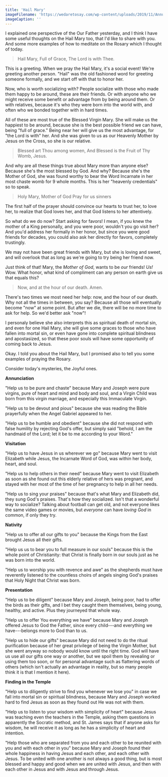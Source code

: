 ```yaml
---
title: 'Hail Mary'
imageFilename: 'https://wedaretosay.com/wp-content/uploads/2019/11/AnnunciationBlog.jpg'
imageCaption: ''
---
```


I explained one perspective of the Our Father yesterday, and I think I have some useful thoughts on the Hail Mary too, that I'd like to share with you. And some more examples of how to meditate on the Rosary which I thought of today.

> Hail Mary,
> Full of Grace,
> The Lord is with Thee.

This is a greeting. When we pray the Hail Mary, it's a social event! We're greeting another person. "Hail" was the old fashioned word for greeting someone formally, and we start off with that to honor her.

Now, who is worth socializing with? People socialize with those who made them happy to be around, these are their friends. Or with anyone who we might receive some benefit or advantage from by being around them. Or with relatives, because it's who they were born into the world with, and often who we bonded together with in hard times.

All of these are most true of the Blessed Virgin Mary. She will make us the happiest to be around, because she is the best possible friend we can have, being "full of grace." Being near her will give us the most advantage, for "the Lord is with" her. And she was given to us as our Heavenly Mother by Jesus on the Cross, so she is our relative.

> Blessed art Thou among women,
> And Blessed is the Fruit of Thy Womb, Jesus.

And why are all these things true about Mary more than anyone else? Because she's the most blessed by God. And why? Because she's the Mother of God, she was found worthy to bear the Word Incarnate in her most chaste womb for 9 whole months. This is her "heavenly credentials" so to speak.

> Holy Mary, Mother of God
> Pray for us sinners

The first half of the prayer should convince our hearts to trust her, to love her, to realize that God loves her, and that God listens to her attentively.

So what do we do now? Start asking for favors! I mean, if you knew the mother of a King personally, and you were poor, wouldn't you go visit her? And you'd address her formally in her honor, but since you were good friends for decades, you could also ask her directly for favors, completely trustingly.

We may not have been great friends with Mary, but she is loving and sweet, and will overlook that as long as we're going to try being her friend now.

Just think of that! Mary, the *Mother of God*, wants to be *our* friends! *Us!* Wow. What honor, what kind of compliment can any person on earth give us that equals this?

> Now, and at the hour of our death.
> Amen.

There's two times we most need her help: now, and the hour of our death. Why not all the times in between, you say? Because all those will eventually become "now" at some point. But after we die, there will be no more time to ask for help. So we'd better ask "now"!

I personaly believe she also interprets this as spiritual death of mortal sin, and even for one Hail Mary, she will give some graces to those who have fallen into mortal sin, or even have gone into complete spiritual blindness and apostasized, so that these poor souls will have some opportunity of coming back to Jesus.

Okay. I told you about the Hail Mary, but I promised also to tell you some examples of praying the Rosary.

Consider today's mysteries, the Joyful ones.

**Annunciation**

"Help us to be pure and chaste" because Mary and Joseph were pure virgins, pure of heart and mind and body and soul, and a Virgin Child was born from this virgin marriage, and especially this Immaculate Virgin.

"Help us to be devout and pious" because she was reading the Bible prayerfully when the Angel Gabriel appeared to her.

"Help us to be humble and obedient" because she did not respond with false humility by rejecting God's offer, but simply said "behold, I am the handmaid of the Lord; let it be to me according to your Word."

**Visitation**

"Help us to have Jesus in us wherever we go" because Mary went to visit Elizabeth while Jesus, the Incarnate Word of God, was within her body, heart, and soul.

"Help us to help others in their need" because Mary went to visit Elizabeth as soon as she found out this elderly relative of hers was pregnant, and stayed with her most of the time of her pregnancy to help in all her needs.

"Help us to sing your praises" because that's what Mary and Elizabeth did, they sung God's praises. That's how they socialized. Isn't that a wonderful way to socialize? Talking about football can get old, and not everyone likes the same video games or movies, but *everyone* can have *loving God* in common, if only they try.

**Nativity**

"Help us to offer all our gifts to you" because the Kings from the East brought Jesus all their gifts.

"Help us us to bear you to full measure in our souls" because this is the whole point of Christianity: that Christ is finally born in our souls just as he was born into the world.

"Help us to worship you with revence and awe" as the shepherds must have reverently listened to the countless choirs of angels singing God's praises that Holy Night that Christ was born.

**Presentation**

"Help us to be diligent" because Mary and Joseph, being poor, had to offer the birds as their gifts, and I bet they caught them themselves, being young, healthy, and active. Plus they journeyed that whole way.

"Help us to offer You everything we have" because Mary and Joseph offered Jesus to God the Father, since every child---and everything we have---belongs more to God than to us.

"Help us to hide our gifts" because Mary did not need to do the ritual purification because of her great privilege of being the Virgin Mother, but she went anyway so nobody would know until the right time. God will have us use all our gifts one way or another, but we spoil them by revealing or using them too soon, or for personal advantage such as flattering words of others (which isn't actually an advantage in reality, but so many people think it is that I mention it here).

**Finding in the Temple**

"Help us to diligently strive to find you whenever we lose you" in case we fall into mortal sin or spiritual blindness, because Mary and Joseph worked hard to find Jesus as soon as they found out He was not with them.

"Help us to listen to your wisdom with simplicity of heart" because Jesus was teaching even the teachers in the Temple, asking them questions in apparently the Socratic method, and St. James says that if anyone asks for wisdom, he will receive it as long as he has a simplicity of heart and intention.

"Help those who are separated from you and each other to be reunited with you and with each other in you" because Mary and Joseph found their whole happiness in having Jesus and each other, and each other with Jesus. To be united with one another is not always a good thing, but is most blessed and happy and good when we are united with Jesus, and then with each other in Jesus and with Jesus and through Jesus.
